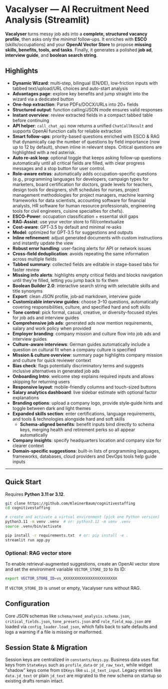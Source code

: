 # Vacalyser — AI Recruitment Need Analysis (Streamlit)

**Vacalyser** turns messy job ads into a **complete, structured vacancy profile**, then asks only the *minimal* follow‑ups. It enriches with **ESCO** (skills/occupations) and your **OpenAI Vector Store** to propose **missing skills, benefits, tools, and tasks**. Finally, it generates a polished **job ad**, **interview guide**, and **boolean search string**.

## Highlights
- **Dynamic Wizard**: multi‑step, bilingual (EN/DE), low‑friction inputs with tabbed text/upload/URL choices and auto-start analysis
- **Advantages page**: explore key benefits and jump straight into the wizard via a dedicated button
- **One‑hop extraction**: Parse PDFs/DOCX/URLs into 20+ fields
- **Structured output**: function calling/JSON mode ensures valid responses
- **Instant overview**: review extracted fields in a compact tabbed table before continuing
- **API helper**: `call_chat_api` now returns a unified `ChatCallResult` and supports OpenAI function calls for reliable extraction
- **Smart follow‑ups**: priority-based questions enriched with ESCO & RAG that dynamically cap the number of questions by field importance (now up to 12 by default), shown inline in relevant steps. Critical questions are highlighted with a red asterisk.
- **Auto re‑ask loop**: optional toggle that keeps asking follow-up questions automatically until all critical fields are filled, with clear progress messages and a stop button for user control.
- **Role-aware extras**: automatically adds occupation-specific questions (e.g., programming languages for developers, campaign types for marketers, board certification for doctors, grade levels for teachers, design tools for designers, shift schedules for nurses, project management methodologies for project managers, machine learning frameworks for data scientists, accounting software for financial analysts, HR software for human resource professionals, engineering tools for civil engineers, cuisine specialties for chefs).
- **ESCO‑Power**: occupation classification + essential skill gaps
- **RAG‑Assist**: use your vector store to fill/contextualize
- **Cost‑aware**: GPT‑3.5 by default and minimal re‑asks
- **Model**: optimized for GPT‑3.5 for suggestions and outputs
- **Inline refinement**: adjust generated documents with custom instructions and instantly update the view
- **Robust error handling**: user-facing alerts for API or network issues
- **Cross-field deduplication**: avoids repeating the same information across multiple fields
- **Tabbed summary**: collected fields are editable in stage-based tabs for faster review
- **Missing info alerts**: highlights empty critical fields and blocks navigation until they're filled, letting you jump back to fix them
- **Boolean Builder 2.0**: interactive search string with selectable skills and title synonyms
- **Export**: clean JSON profile, job‑ad markdown, interview guide
- **Customizable interview guides**: choose 3–10 questions, automatically covering responsibilities, culture, and specified hard and soft skills
- **Tone control**: pick formal, casual, creative, or diversity-focused styles for job ads and interview guides
- **Comprehensive job ads**: generated ads now mention requirements, salary and work policy when provided
- **Employer branding**: company mission and culture flow into job ads and interview guides
- **Culture-aware interviews**: German guides automatically include a question on cultural fit when a company culture is specified
- **Mission & culture overview**: summary page highlights company mission and culture for quick reviewer context
- **Bias check**: flags potentially discriminatory terms and suggests inclusive alternatives in generated job ads
- **Onboarding Intro**: welcome step explains required inputs and allows skipping for returning users
- **Responsive layout**: mobile-friendly columns and touch-sized buttons
- **Salary analytics dashboard**: live sidebar estimate with optional factor explanations
- **Branding options**: upload a company logo, provide style‑guide hints and toggle between dark and light themes
- **Expanded skills section**: enter certifications, language requirements, and tools & technologies alongside hard and soft skills
  - **Schema-aligned benefits**: benefit inputs bind directly to schema keys, merging health and retirement perks so all appear automatically
- **Company insights**: specify headquarters location and company size for clearer context
- **Domain-specific suggestions**: built-in lists of programming languages, frameworks, databases, cloud providers and DevOps tools help guide inputs

---

## Quick Start

Requires **Python 3.11 or 3.12**.

```bash
git clone https://github.com/KleinerBaum/cognitivestaffing
cd cognitivestaffing

# create and activate a virtual environment (pick one Python version)
python3.11 -m venv .venv  # or: python3.12 -m venv .venv
source .venv/bin/activate

pip install -r requirements.txt  # or: pip install -e .
streamlit run app.py
```

### Optional: RAG vector store

To enable retrieval-augmented suggestions, create an OpenAI vector store and
set the environment variable `VECTOR_STORE_ID` to its ID:

```bash
export VECTOR_STORE_ID=vs_XXXXXXXXXXXXXXXXXXXXXXXX
```

If `VECTOR_STORE_ID` is unset or empty, Vacalyser runs without RAG.

## Configuration

Core JSON schemas like `schema/need_analysis.schema.json`, `critical_fields.json`,
`tone_presets.json` and `role_field_map.json` are loaded via
`config_loader.load_json`, which falls back to safe defaults and logs a warning
if a file is missing or malformed.

## Session State & Migration

Session keys are centralized in `constants/keys.py`. Business data uses flat
keys from `StateKeys` such as `profile_data` or `jd_raw_text`, while widget
"shadow" keys come from `UIKeys` like `ui.jd_text_input`. Legacy entries like
`data.jd_text` or plain `jd_text` are migrated to the new schema on startup so
existing drafts remain intact.
